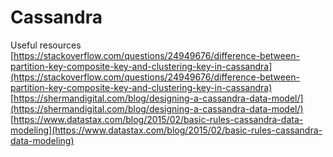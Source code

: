 # Cassandra

Useful resources
[https://stackoverflow.com/questions/24949676/difference-between-partition-key-composite-key-and-clustering-key-in-cassandra](https://stackoverflow.com/questions/24949676/difference-between-partition-key-composite-key-and-clustering-key-in-cassandra)
[https://shermandigital.com/blog/designing-a-cassandra-data-model/](https://shermandigital.com/blog/designing-a-cassandra-data-model/)
[https://www.datastax.com/blog/2015/02/basic-rules-cassandra-data-modeling](https://www.datastax.com/blog/2015/02/basic-rules-cassandra-data-modeling)

